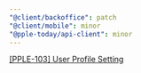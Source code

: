 ```yaml
---
"@client/backoffice": patch
"@client/mobile": minor
"@pple-today/api-client": minor
---
```


[[PPLE-103] User Profile Setting](https://linear.app/snts/issue/PPLE-103/user-profile-setting)

